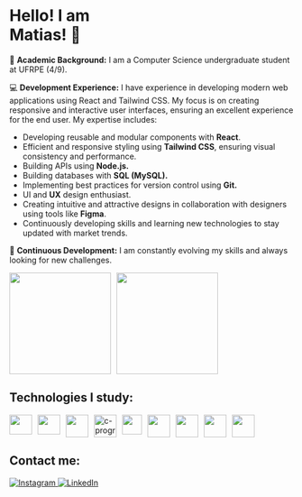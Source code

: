 <h1>Hello! I am <br> Matias! 🤖</h1>

<p>📙 <strong>Academic Background:</strong> I am a Computer Science undergraduate student at UFRPE (4/9).</p>

<p>💻 <strong>Development Experience:</strong> I have experience in developing modern web applications using React and Tailwind CSS. My focus is on creating responsive and interactive user interfaces, ensuring an excellent experience for the end user. My expertise includes:</p>

<ul>
  <li>Developing reusable and modular components with <Strong>React</Strong>.</li>
  <li>Efficient and responsive styling using <Strong>Tailwind CSS</Strong>, ensuring visual consistency and performance.</li>
  <li>Building APIs using <Strong>Node.js.</Strong></li>
  <li>Building databases with <Strong>SQL (MySQL).</Strong></li>
  <li>Implementing best practices for version control using <Strong>Git.</Strong></li>
  <li>UI and <Strong>UX</Strong> design enthusiast.</li>
  <li>Creating intuitive and attractive designs in collaboration with designers using tools like <Strong>Figma</Strong>.</li>
  <li>Continuously developing skills and learning new technologies to stay updated with market trends.</li>
</ul>

<p>🚀 <strong>Continuous Development:</strong> I am constantly evolving my skills and always looking for new challenges.</p>

<div style="display: flex; flex-wrap: wrap; gap: 10px;">
  <img height="180em" src="https://github-readme-stats.vercel.app/api?username=webdevmatias&show_icons=true&theme=compact&hide=html,css">
  <img height="180em" src="https://github-readme-stats.vercel.app/api/top-langs/?username=webdevmatias&layout=compact">
</div>

<h2>Technologies I study:</h2>
<div style="display: flex; flex-wrap: wrap; gap: 10px;">
  <img align="center" height="35" width="40" src="https://cdn.jsdelivr.net/gh/devicons/devicon/icons/javascript/javascript-plain.svg">
  <img align="center" height="35" width="40" src="https://cdn.jsdelivr.net/gh/devicons/devicon/icons/html5/html5-original.svg">
  <img align="center" height="40" width="40" src="https://cdn.jsdelivr.net/gh/devicons/devicon/icons/css3/css3-original.svg">
  <img align="center" height="40" width="40" src="https://img.icons8.com/color/48/c-programming.png" alt="c-programming">
  <img align="center" height="35" width="35" src="https://cdn.jsdelivr.net/gh/devicons/devicon/icons/tailwindcss/tailwindcss-original.svg">
  <img align="center" height="40" width="40" src="https://cdn.jsdelivr.net/gh/devicons/devicon/icons/java/java-original.svg">
<!--   <img align="center" height="40" width="40" src="https://cdn.jsdelivr.net/gh/devicons/devicon/icons/bootstrap/bootstrap-original.svg">
  <img align="center" height="40" width="40" src="https://cdn.jsdelivr.net/gh/devicons/devicon/icons/git/git-original.svg"> -->
  <img align="center" height="40" width="40" src="https://cdn.jsdelivr.net/gh/devicons/devicon/icons/react/react-original.svg">
  <img align="center" height="40" width="40" src="https://cdn.jsdelivr.net/gh/devicons/devicon/icons/azuresqldatabase/azuresqldatabase-original.svg">
  <img align="center" height="40" width="40" src="https://cdn.jsdelivr.net/gh/devicons/devicon/icons/figma/figma-original.svg">
</div>

<h2>Contact me:</h2>
<p>
  <a href="https://www.instagram.com/themattiaz/" target="_blank">
    <img src="https://img.shields.io/badge/Instagram-E4405F?style=for-the-badge&logo=instagram&logoColor=white" alt="Instagram">
  </a>
  
  <a href="https://www.linkedin.com/in/lucas-matias-345392234/" target="_blank">
    <img src="https://img.shields.io/badge/LinkedIn-0077B5?style=for-the-badge&logo=linkedin&logoColor=white" alt="LinkedIn">
  </a>
</p>
